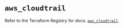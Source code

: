 # `aws_cloudtrail`

Refer to the Terraform Registry for docs: [`aws_cloudtrail`](https://registry.terraform.io/providers/hashicorp/aws/3.76.1/docs/resources/cloudtrail).
